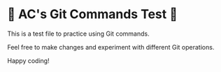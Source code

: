 # 🌟 AC's Git Commands Test 🌟

This is a test file to practice using Git commands.

Feel free to make changes and experiment with different Git operations.

Happy coding!
